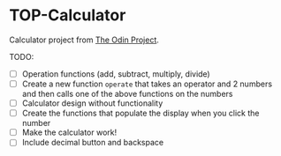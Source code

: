 # TOP-Calculator
Calculator project from [The Odin Project](https://www.theodinproject.com/paths/foundations/courses/foundations/lessons/calculator).

TODO:
- [ ] Operation functions (add, subtract, multiply, divide)
- [ ] Create a new function `operate` that takes an operator and 2 numbers and then calls one of the above functions on the numbers
- [ ] Calculator design without functionality
- [ ] Create the functions that populate the display when you click the number
- [ ] Make the calculator work!
- [ ] Include decimal button and backspace 